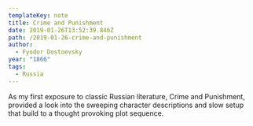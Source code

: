 ```yaml
---
templateKey: note
title: Crime and Punishment
date: 2019-01-26T13:52:39.846Z
path: /2019-01-26-crime-and-punishment
author:
  - Fyodor Dostoevsky
year: "1866"
tags:
  - Russia
---
```


As my first exposure to classic Russian literature, Crime and Punishment, provided a look into the sweeping character descriptions and slow setup that build to a thought provoking plot sequence.
